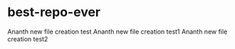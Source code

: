 # best-repo-ever
Ananth new file creation test
Ananth new file creation test1
Ananth new file creation test2
